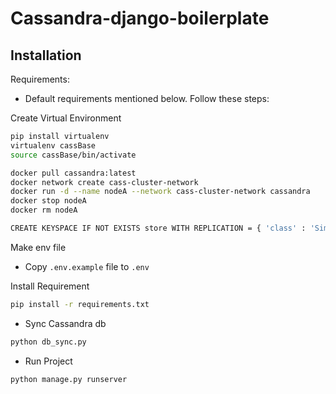 # Cassandra-django-boilerplate

## Installation

Requirements:

- Default requirements mentioned below.
Follow these steps:
  
Create Virtual Environment
```sh
pip install virtualenv
virtualenv cassBase
source cassBase/bin/activate
```

```sh
docker pull cassandra:latest
docker network create cass-cluster-network
docker run -d --name nodeA --network cass-cluster-network cassandra
docker stop nodeA
docker rm nodeA
```

```sh
CREATE KEYSPACE IF NOT EXISTS store WITH REPLICATION = { 'class' : 'SimpleStrategy', 'replication_factor' : '1' };
```

Make env file
- Copy `.env.example` file to `.env`

Install Requirement
```sh
pip install -r requirements.txt
```

- Sync Cassandra db
```sh
python db_sync.py
```
 
- Run Project
```sh
python manage.py runserver
```

